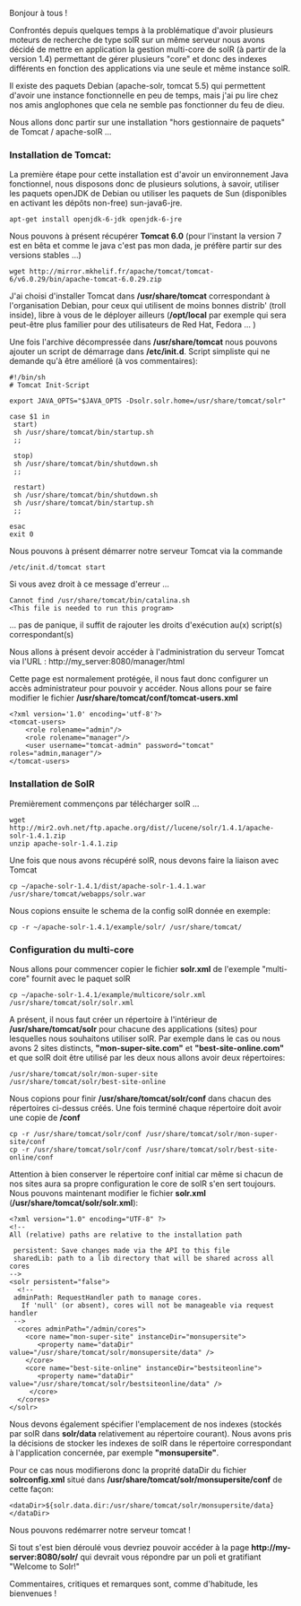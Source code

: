 Bonjour à tous !

Confrontés depuis quelques temps à la problématique d'avoir plusieurs moteurs de recherche de type solR sur un même serveur nous avons décidé de mettre en application la gestion multi-core de solR (à partir de la version 1.4) permettant de gérer plusieurs "core" et donc des indexes différents en fonction des applications via une seule et même instance solR.

Il existe des paquets Debian (apache-solr, tomcat 5.5) qui permettent d'avoir une instance fonctionnelle en peu de temps, mais j'ai pu lire chez nos amis anglophones que cela ne semble pas fonctionner du feu de dieu.

Nous allons donc partir sur une installation "hors gestionnaire de paquets" de Tomcat / apache-solR ...

### Installation de Tomcat:

La première étape pour cette installation est d'avoir un environnement Java fonctionnel, nous disposons donc de plusieurs solutions, à savoir, utiliser les paquets openJDK de Debian ou utiliser les paquets de Sun (disponibles en activant les dépôts non-free) sun-java6-jre.

```
apt-get install openjdk-6-jdk openjdk-6-jre
```

Nous pouvons à présent récupérer **Tomcat 6.0** (pour l'instant la version 7 est en bêta et comme le java c'est pas mon dada, je préfère partir sur des versions stables ...)

```
wget http://mirror.mkhelif.fr/apache/tomcat/tomcat-6/v6.0.29/bin/apache-tomcat-6.0.29.zip
```

J'ai choisi d'installer Tomcat dans **/usr/share/tomcat** correspondant à l'organisation Debian, pour ceux qui utilisent de moins bonnes distrib' (troll inside), libre à vous de le déployer ailleurs (**/opt/local** par exemple qui sera peut-être plus familier pour des utilisateurs de Red Hat, Fedora ... )

Une fois l'archive décompressée dans **/usr/share/tomcat** nous pouvons ajouter un script de démarrage dans **/etc/init.d**.
Script simpliste qui ne demande qu'à être amélioré (à vos commentaires):

```
#!/bin/sh
# Tomcat Init-Script

export JAVA_OPTS="$JAVA_OPTS -Dsolr.solr.home=/usr/share/tomcat/solr"

case $1 in
 start)
 sh /usr/share/tomcat/bin/startup.sh
 ;;

 stop)
 sh /usr/share/tomcat/bin/shutdown.sh
 ;;

 restart)
 sh /usr/share/tomcat/bin/shutdown.sh
 sh /usr/share/tomcat/bin/startup.sh
 ;;

esac
exit 0
```

Nous pouvons à présent démarrer notre serveur Tomcat via la commande

```
/etc/init.d/tomcat start
```

Si vous avez droit à ce message d'erreur ...

```
Cannot find /usr/share/tomcat/bin/catalina.sh
<This file is needed to run this program>
```

... pas de panique, il suffit de rajouter les droits d'exécution au(x) script(s) correspondant(s)


Nous allons à présent devoir accéder à l'administration du serveur Tomcat via l'URL : http://my_server:8080/manager/html

Cette page est normalement protégée, il nous faut donc configurer un accès administrateur pour pouvoir y accéder.
Nous allons pour se faire modifier le fichier **/usr/share/tomcat/conf/tomcat-users.xml**

```
<?xml version='1.0' encoding='utf-8'?>
<tomcat-users>
    <role rolename="admin"/>
    <role rolename="manager"/>
    <user username="tomcat-admin" password="tomcat" roles="admin,manager"/>
</tomcat-users>
```

### Installation de SolR

Premièrement commençons par télécharger solR ...

```
wget http://mir2.ovh.net/ftp.apache.org/dist//lucene/solr/1.4.1/apache-solr-1.4.1.zip
unzip apache-solr-1.4.1.zip
```

Une fois que nous avons récupéré solR, nous devons faire la liaison avec Tomcat

```
cp ~/apache-solr-1.4.1/dist/apache-solr-1.4.1.war /usr/share/tomcat/webapps/solr.war
```

Nous copions ensuite le schema de la config solR donnée en exemple:

```
cp -r ~/apache-solr-1.4.1/example/solr/ /usr/share/tomcat/
```

### Configuration du multi-core

Nous allons pour commencer copier le fichier **solr.xml** de l'exemple "multi-core" fournit avec le paquet solR

```
cp ~/apache-solr-1.4.1/example/multicore/solr.xml /usr/share/tomcat/solr/solr.xml
```

A présent, il nous faut créer un répertoire à l'intérieur de **/usr/share/tomcat/solr** pour chacune des applications (sites) pour lesquelles nous souhaitons utiliser solR.
Par exemple dans le cas ou nous avons 2 sites distincts, **"mon-super-site.com"** et **"best-site-online.com"** et que solR doit être utilisé par les deux nous allons avoir deux répertoires:

```
/usr/share/tomcat/solr/mon-super-site
/usr/share/tomcat/solr/best-site-online
```

Nous copions pour finir **/usr/share/tomcat/solr/conf** dans chacun des répertoires ci-dessus créés. Une fois terminé chaque répertoire doit avoir une copie de **/conf**

```
cp -r /usr/share/tomcat/solr/conf /usr/share/tomcat/solr/mon-super-site/conf
cp -r /usr/share/tomcat/solr/conf /usr/share/tomcat/solr/best-site-online/conf
```

Attention à bien conserver le répertoire conf initial car même si chacun de nos sites aura sa propre configuration le core de solR s'en sert toujours.
Nous pouvons maintenant modifier le fichier **solr.xml** (**/usr/share/tomcat/solr/solr.xml**):

```
<?xml version="1.0" encoding="UTF-8" ?>
<!--
All (relative) paths are relative to the installation path

 persistent: Save changes made via the API to this file
 sharedLib: path to a lib directory that will be shared across all cores
-->
<solr persistent="false">
  <!--
 adminPath: RequestHandler path to manage cores.
   If 'null' (or absent), cores will not be manageable via request handler
 -->
  <cores adminPath="/admin/cores">
    <core name="mon-super-site" instanceDir="monsupersite">
       <property name="dataDir" value="/usr/share/tomcat/solr/monsupersite/data" />
    </core>
    <core name="best-site-online" instanceDir="bestsiteonline">
       <property name="dataDir" value="/usr/share/tomcat/solr/bestsiteonline/data" />
     </core>
  </cores>
</solr>
```

Nous devons également spécifier l'emplacement de nos indexes (stockés par solR dans **solr/data** relativement au répertoire courant).
Nous avons pris la décisions de stocker les indexes de solR dans le répertoire correspondant à l'application concernée, par exemple **"monsupersite"**.

Pour ce cas nous modifierons donc la proprité dataDir du fichier **solrconfig.xml** situé dans **/usr/share/tomcat/solr/monsupersite/conf** de cette façon:

```
<dataDir>${solr.data.dir:/usr/share/tomcat/solr/monsupersite/data}</dataDir>
```

Nous pouvons redémarrer notre serveur tomcat !

Si tout s'est bien déroulé vous devriez pouvoir accéder à la page **http://my-server:8080/solr/** qui devrait vous répondre par un poli et gratifiant "Welcome to Solr!"

Commentaires, critiques et remarques sont, comme d'habitude, les bienvenues !